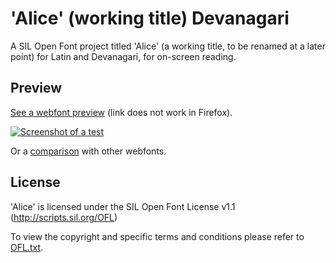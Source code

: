 'Alice' (working title) Devanagari
===

A SIL Open Font project titled 'Alice' (a working title, to be renamed at a later point) for Latin and Devanagari, for on-screen reading.

## Preview

[See a webfont preview](http://htmlpreview.github.io/?https://raw.githubusercontent.com/weiweihuanghuang/Alice-Devanagari/master/src/Test%20Fonts/TestingDevanagari.html) (link does not work in Firefox).

<a href="http://htmlpreview.github.io/?https://raw.githubusercontent.com/weiweihuanghuang/Alice-Devanagari/master/src/Test%20Fonts/TestingDevanagari.html">![Screenshot of a test](https://github.com/weiweihuanghuang/Alice-Devanagari/raw/master/src/Screenshots/preview.png)</a>

Or a [comparison](http://htmlpreview.github.io/?https://raw.githubusercontent.com/weiweihuanghuang/Alice-Devanagari/master/src/Test%20Fonts/Testing.html) with other webfonts.

## License

'Alice' is licensed under the SIL Open Font License v1.1 (<http://scripts.sil.org/OFL>)

To view the copyright and specific terms and conditions please refer to [OFL.txt](https://github.com/weiweihuanghuang/Alice-Devanagari/blob/master/OFL.txt).